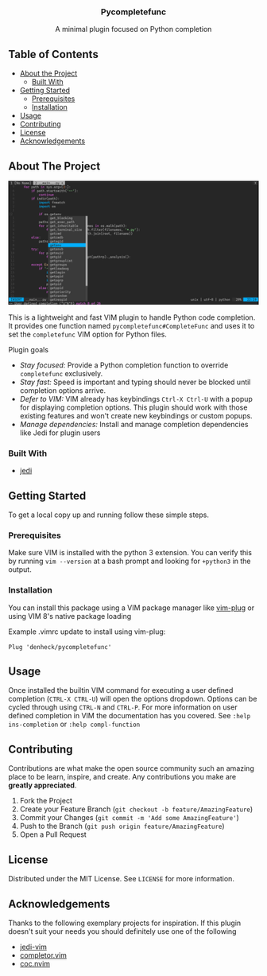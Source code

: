 <p align="center">
  <h3 align="center">Pycompletefunc</h3>

  <p align="center">A minimal plugin focused on Python completion</p>
</p>


## Table of Contents

* [About the Project](#about-the-project)
  * [Built With](#built-with)
* [Getting Started](#getting-started)
  * [Prerequisites](#prerequisites)
  * [Installation](#installation)
* [Usage](#usage)
* [Contributing](#contributing)
* [License](#license)
* [Acknowledgements](#acknowledgements)


## About The Project

[![Product Name Screen Shot][product-screenshot]]()

This is a lightweight and fast VIM plugin to handle Python code completion. It provides one function named `pycompletefunc#CompleteFunc` and uses it to set the `completefunc` VIM option for Python files.

Plugin goals
* *Stay focused:* Provide a Python completion function to override `completefunc` exclusively. 
* *Stay fast:* Speed is important and typing should never be blocked until completion options arrive.
* *Defer to VIM:* VIM already has keybindings `Ctrl-X Ctrl-U` with a popup for displaying completion options. This plugin should work with those existing features and won't create new keybindings or custom popups.
* *Manage dependencies:* Install and manage completion dependencies like Jedi for plugin users


### Built With

* [jedi](https://github.com/davidhalter/jedi)


## Getting Started

To get a local copy up and running follow these simple steps.

### Prerequisites

Make sure VIM is installed with the python 3 extension. You can verify this by running `vim --version` at a bash prompt and looking for `+python3` in the output. 

### Installation

You can install this package using a VIM package manager like [vim-plug](https://github.com/junegunn/vim-plug) or using VIM 8's native package loading

Example .vimrc update to install using vim-plug:
```
Plug 'denheck/pycompletefunc'
```


## Usage

Once installed the builtin VIM command for executing a user defined completion (`CTRL-X CTRL-U`) will open the options dropdown.  Options can be cycled through using `CTRL-N` and `CTRL-P`. For more information on user defined completion in VIM the documentation has you covered. See `:help ins-completion` or `:help compl-function`


## Contributing

Contributions are what make the open source community such an amazing place to be learn, inspire, and create. Any contributions you make are **greatly appreciated**.

1. Fork the Project
2. Create your Feature Branch (`git checkout -b feature/AmazingFeature`)
3. Commit your Changes (`git commit -m 'Add some AmazingFeature'`)
4. Push to the Branch (`git push origin feature/AmazingFeature`)
5. Open a Pull Request


## License

Distributed under the MIT License. See `LICENSE` for more information.


## Acknowledgements

Thanks to the following exemplary projects for inspiration. If this plugin doesn't suit your needs you should definitely use one of the following 

* [jedi-vim](https://github.com/davidhalter/jedi-vim)
* [completor.vim](https://github.com/maralla/completor.vim)
* [coc.nvim](https://github.com/neoclide/coc.nvim)


[license-shield]: https://img.shields.io/github/license/github_username/repo.svg?style=flat-square
[license-url]: https://github.com/github_username/repo/blob/master/LICENSE.txt
[product-screenshot]: images/screenshot.png

